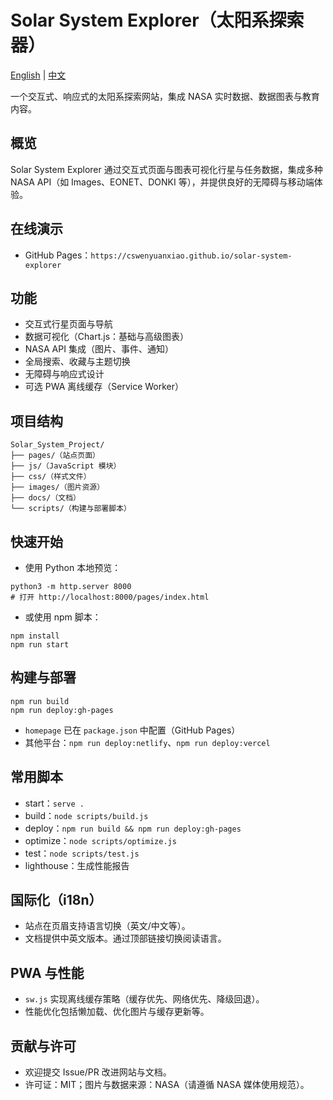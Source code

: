 # Solar System Explorer（太阳系探索器）

[English](README.md) | [中文](README.zh.md)

一个交互式、响应式的太阳系探索网站，集成 NASA 实时数据、数据图表与教育内容。

## 概览
Solar System Explorer 通过交互式页面与图表可视化行星与任务数据，集成多种 NASA API（如 Images、EONET、DONKI 等），并提供良好的无障碍与移动端体验。

## 在线演示
- GitHub Pages：`https://cswenyuanxiao.github.io/solar-system-explorer`

## 功能
- 交互式行星页面与导航
- 数据可视化（Chart.js：基础与高级图表）
- NASA API 集成（图片、事件、通知）
- 全局搜索、收藏与主题切换
- 无障碍与响应式设计
- 可选 PWA 离线缓存（Service Worker）

## 项目结构
```
Solar_System_Project/
├── pages/（站点页面）
├── js/（JavaScript 模块）
├── css/（样式文件）
├── images/（图片资源）
├── docs/（文档）
└── scripts/（构建与部署脚本）
```

## 快速开始
- 使用 Python 本地预览：
```
python3 -m http.server 8000
# 打开 http://localhost:8000/pages/index.html
```
- 或使用 npm 脚本：
```
npm install
npm run start
```

## 构建与部署
```
npm run build
npm run deploy:gh-pages
```
- `homepage` 已在 `package.json` 中配置（GitHub Pages）
- 其他平台：`npm run deploy:netlify`、`npm run deploy:vercel`

## 常用脚本
- start：`serve .`
- build：`node scripts/build.js`
- deploy：`npm run build && npm run deploy:gh-pages`
- optimize：`node scripts/optimize.js`
- test：`node scripts/test.js`
- lighthouse：生成性能报告

## 国际化（i18n）
- 站点在页眉支持语言切换（英文/中文等）。
- 文档提供中英文版本。通过顶部链接切换阅读语言。

## PWA 与性能
- `sw.js` 实现离线缓存策略（缓存优先、网络优先、降级回退）。
- 性能优化包括懒加载、优化图片与缓存更新等。

## 贡献与许可
- 欢迎提交 Issue/PR 改进网站与文档。
- 许可证：MIT；图片与数据来源：NASA（请遵循 NASA 媒体使用规范）。

